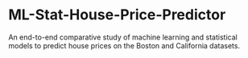 # ML-Stat-House-Price-Predictor
An end-to-end comparative study of machine learning and statistical models to predict house prices on the Boston and California datasets.
